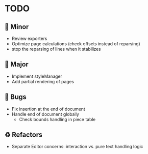 # TODO

## 🔧 Minor

- Review exporters
- Optimize page calculations (check offsets instead of reparsing)
- stop the reparsing of lines when it stabilizes

## 🚀 Major

- Implement styleManager
- Add partial rendering of pages

## 🐛 Bugs

- Fix insertion at the end of document
- Handle end of document globally
  - Check bounds handling in piece table

## ♻️ Refactors

- Separate Editor concerns: interaction vs. pure text handling logic
